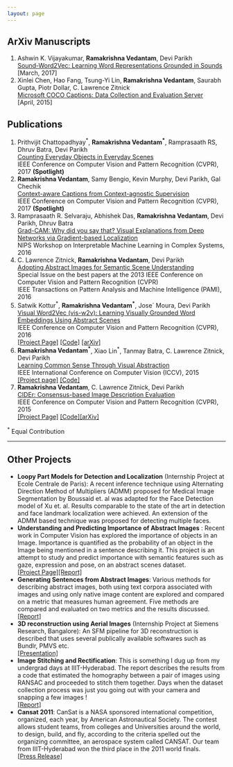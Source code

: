 ```yaml
---
layout: page
---
```


<h2>ArXiv Manuscripts</h2>
<ol>
  <li> Ashwin K. Vijayakumar, <b>Ramakrishna Vedantam</b>, Devi Parikh<br/>
	<a href="https://arxiv.org/abs/1703.01720">Sound-Word2Vec: Learning Word Representations Grounded in Sounds</a><br/>
	[March, 2017]
	</li>
	<li> Xinlei Chen, Hao Fang, Tsung-Yi Lin, <b>Ramakrishna Vedantam</b>, Saurabh Gupta, Piotr Dollar, C. Lawrence Zitnick<br/>
	 <a href="http://arxiv.org/abs/1504.00325">Microsoft COCO Captions: Data Collection and Evaluation Server</a><br/>
	  [April, 2015]
	</li>
</ol>

<h2>Publications</h2>
<ol>
	<li> Prithvijit Chattopadhyay<sup>*</sup>, <b>Ramakrishna Vedantam<sup>*</sup></b>, Ramprasaath RS, Dhruv Batra, Devi Parikh<br/>
	<a href="http://arxiv.org/abs/1604.03505">Counting Everyday Objects in Everyday Scenes</a><br/>
	IEEE Conference on Computer Vision and Pattern Recognition (CVPR), 2017 <b>(Spotlight)</b> <br/>
	</li>
  <li> <b>Ramakrishna Vedantam</b>, Samy Bengio, Kevin Murphy, Devi Parikh, Gal Chechik<br/>
	<a href="https://arxiv.org/abs/1701.02870">Context-aware Captions from Context-agnostic Supervision</a><br/>
	IEEE Conference on Computer Vision and Pattern Recognition (CVPR), 2017 <b>(Spotlight)</b> <br/>
	</li>
	<li> Ramprasaath R. Selvaraju, Abhishek Das, <b>Ramakrishna Vedantam</b>, Devi Parikh, Dhruv Batra<br/>
	<a href="https://arxiv.org/abs/1610.02391">Grad-CAM: Why did you say that? Visual Explanations from Deep Networks via Gradient-based Localization</a><br/>
	NIPS Workshop on Interpretable Machine Learning in Complex Systems, 2016 <br/>
	</li>
	<li> C. Lawrence Zitnick, <b>Ramakrishna Vedantam</b>, Devi Parikh<br/>
		<a href="https://filebox.ece.vt.edu/~parikh/Publications/ZitnickVedantamParikh_clipart_PAMI2015.pdf">Adopting Abstract Images for Semantic Scene Understanding</a> <br/>
		Special Issue on the best papers at the 2013 IEEE Conference on Computer Vision and Pattern Recognition (CVPR)<br/>
		IEEE Transactions on Pattern Analysis and Machine Intelligence (PAMI), 2016 
	</li>
	<li> 
	 Satwik Kottur<sup>*</sup>, <b>Ramakrishna Vedantam<sup>*</sup></b>, Jose´ Moura, Devi Parikh <br/>
	 <a href="https://arxiv.org/pdf/1511.07067.pdf">Visual Word2Vec (vis-w2v): Learning Visually Grounded Word Embeddings Using Abstract Scenes</a><br/>
	  IEEE Conference on Computer Vision and Pattern Recognition (CVPR), 2016 <br/>
		<a href="http://satwikkottur.github.io/VisualWord2Vec/">[Project Page]</a> <a href="https://github.com/satwikkottur/VisualWord2Vec">[Code]</a> <a href="https://arxiv.org/abs/1511.07067">[arXiv]</a>
	</li>
	<li> <b> Ramakrishna Vedantam<sup>*</sup></b>, Xiao Lin<sup>*</sup>, Tanmay Batra, C. Lawrence Zitnick, Devi Parikh <br/>
		<a href="https://vision.ece.vt.edu/cs/rvxtld_cs_2015.pdf">Learning Common Sense Through Visual Abstraction</a> <br/>
		IEEE International Conference on Computer Vision (ICCV), 2015 <br/>
		<a href="https://vision.ece.vt.edu/cs">[Project page]</a> <a href="https://vision.ece.vt.edu/cs/#code_data">[Code]</a><br/>
	</li>
	<li> <b> Ramakrishna Vedantam</b>, C. Lawrence Zitnick, Devi Parikh <br/>
		<a href="http://www.cv-foundation.org/openaccess/content_cvpr_2015/papers/Vedantam_CIDEr_Consensus-Based_Image_2015_CVPR_paper.pdf">CIDEr: Consensus-based Image Description Evaluation</a> <br/>
		IEEE Conference on Computer Vision and Pattern Recognition (CVPR), 2015 <br/>
		<a href="http://vrama91.github.io/cider/">[Project Page]</a> <a href="https://github.com/vrama91/cider">[Code]</a><a href="http://arxiv.org/abs/1411.5726">[arXiv]</a><br/>
	</li>
</ol>
<sup>*</sup> Equal Contribution <br/>

<hr/>
<h2>Other Projects</h2>
<ul>
	<li> <b> Loopy Part Models for Detection and Localization</b> (Internship Project at Ecole Centrale de Paris): A recent inference technique using Alternating Direction Method of Multipliers (ADMM) proposed for Medical Image Segmentation by Boussaid et. al was adapted for the Face Detection model of Xu et. al. Results comparable to the state of the art in detection and face landmark localization were achieved. An extension of the ADMM based technique was proposed for detecting multiple faces.</li>
	<li> <div> <b>Understanding and Predicting Importance of Abstract Images</b> : Recent work in Computer Vision has explored the importance of objects in an Image. Importance is quantified as the probability of an object in the Image being mentioned in a sentence describing it. This project is an attempt to study and predict importance with semantic features such as gaze, expression and pose, on an abstract scenes dataset.<br/> <a href='https://filebox.ece.vt.edu/~s14ece6504/projects/vrama91_importance/index.html'>[Project Page]</a><a href='/docs/abstract_importance.pdf'>[Report]</a>
	</div>
	<li> <div> <b>Generating Sentences from Abstract Images</b>: Various methods for describing abstract images, both using text corpora associated with images and using only native image content are explored and compared on a metric that measures human agreement. Five methods are compared and evaluated on two metrics and the results discussed.<br/>
		<a href='/docs/generation.pdf'>[Report]</a>
	</li>
	<li> <div> <b>3D reconstruction using Aerial Images</b> (Internship Project at Siemens Research, Bangalore): An SFM pipeline for 3D reconstruction is described that uses several publically available softwares such as Bundlr, PMVS etc.<br/> <a href='/docs/siemens.ppsx'>[Presentation]</a>
	</li>
	<li> <div> <b>Image Stitching and Rectification</b>: This is something I dug up from my undergrad days at IIIT-Hyderabad. The report describes the results from a code that estimated the homography between a pair of images using RANSAC and proceeded to stitch them together. Days when the dataset collection process was just you going out with your camera and snapping a few images ! <br/> <a href='/docs/stitching.pdf'>[Report]</a>
	</li>
	<li> <div> <b>Cansat 2011</b>: CanSat is a NASA sponsored international competition, organized, each year, by American Astronautical Society. The contest allows student teams, from colleges and Universities around the world, to design, build, and fly, according to the criteria spelled out the organizing committee, an aerospace system called CANSAT. Our team from IIIT-Hyderabad won the third place in the 2011 world finals.<br/> <a href='http://web.iiit.ac.in/~ramakrishna.vedantam/Cansat/index.html'>[Press Release]</a>
	</li>
</ul>
